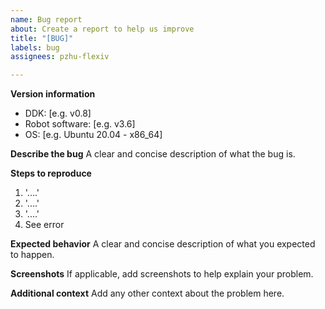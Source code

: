 ```yaml
---
name: Bug report
about: Create a report to help us improve
title: "[BUG]"
labels: bug
assignees: pzhu-flexiv

---
```


**Version information**
- DDK: [e.g. v0.8]
- Robot software: [e.g. v3.6]
- OS: [e.g. Ubuntu 20.04 - x86_64]

**Describe the bug**
A clear and concise description of what the bug is.

**Steps to reproduce**
1. '....'
2. '....'
3. '....'
4. See error

**Expected behavior**
A clear and concise description of what you expected to happen.

**Screenshots**
If applicable, add screenshots to help explain your problem.

**Additional context**
Add any other context about the problem here.

